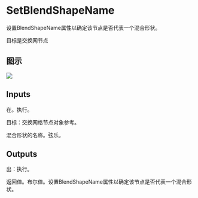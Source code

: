 # SetBlendShapeName

设置BlendShapeName属性以确定该节点是否代表一个混合形状。

目标是交换网节点

## 图示

![]($-20221218-19322639.png)

## Inputs

在。执行。

目标：交换网格节点对象参考。

混合形状的名称。弦乐。  

## Outputs

出：执行。

返回值。布尔值。设置BlendShapeName属性以确定该节点是否代表一个混合形状。
